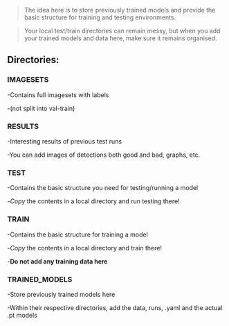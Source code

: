 >The idea here is to store previously trained models and provide the basic structure for training and testing environments.

>Your local test/train directories can remain messy, but when you add your trained models and data here, make sure it remains organised.


## Directories:


### IMAGESETS

  -Contains full imagesets with labels
  
  -(not split into val-train)



### RESULTS

  -Interesting results of previous test runs
  
  -You can add images of detections both good and bad, graphs, etc.



### TEST

  -Contains the basic structure you need for testing/running a model
  
  -*Copy* the contents in a local directory and run testing there!



### TRAIN

  -Contains the basic structure for training a model
  
  -*Copy* the contents in a local directory and train there!
  
  -**Do not add any training data here**



### TRAINED_MODELS

  -Store previously trained models here
  
  -Within their respective directories, add the data, runs, .yaml and the actual .pt models
